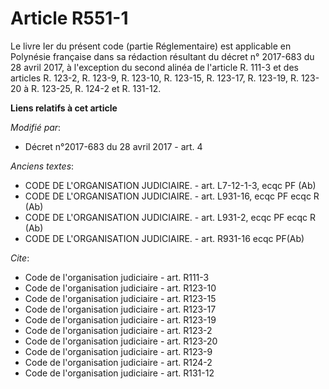 # Article R551-1

Le livre Ier du présent code (partie Réglementaire) est applicable en Polynésie française dans sa rédaction résultant du
décret n° 2017-683 du 28 avril 2017, à l'exception du second alinéa de l'article R. 111-3 et des articles R. 123-2, R. 123-9,
R. 123-10, R. 123-15, R. 123-17, R. 123-19, R. 123-20 à R. 123-25, R. 124-2 et R. 131-12.

**Liens relatifs à cet article**

_Modifié par_:

  - Décret n°2017-683 du 28 avril 2017 - art. 4

_Anciens textes_:

  - CODE DE L'ORGANISATION JUDICIAIRE. - art. L7-12-1-3, ecqc PF (Ab)
  - CODE DE L'ORGANISATION JUDICIAIRE. - art. L931-16, ecqc PF ecqc R (Ab)
  - CODE DE L'ORGANISATION JUDICIAIRE. - art. L931-2, ecqc PF ecqc R (Ab)
  - CODE DE L'ORGANISATION JUDICIAIRE. - art. R931-16 ecqc PF(Ab)

_Cite_:

  - Code de l'organisation judiciaire - art. R111-3
  - Code de l'organisation judiciaire - art. R123-10
  - Code de l'organisation judiciaire - art. R123-15
  - Code de l'organisation judiciaire - art. R123-17
  - Code de l'organisation judiciaire - art. R123-19
  - Code de l'organisation judiciaire - art. R123-2
  - Code de l'organisation judiciaire - art. R123-20
  - Code de l'organisation judiciaire - art. R123-9
  - Code de l'organisation judiciaire - art. R124-2
  - Code de l'organisation judiciaire - art. R131-12
